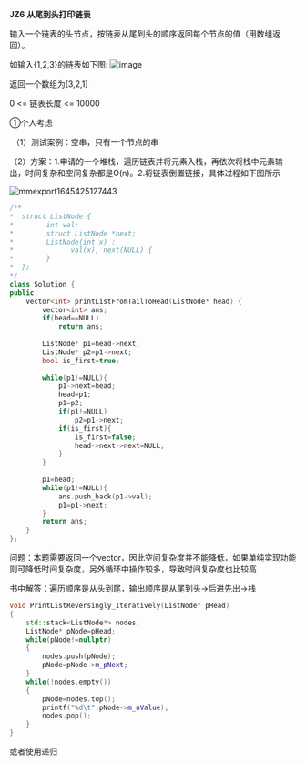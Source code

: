 **JZ6** **从尾到头打印链表**

输入一个链表的头节点，按链表从尾到头的顺序返回每个节点的值（用数组返回）。

如输入{1,2,3}的链表如下图:
![image](https://user-images.githubusercontent.com/47242566/155068237-d0b58ce9-3175-4616-974b-5030a6de9d26.png)


返回一个数组为[3,2,1]

0 <= 链表长度 <= 10000

①个人考虑

​	（1）测试案例：空串，只有一个节点的串

​	（2）方案：1.申请的一个堆栈，遍历链表并将元素入栈，再依次将栈中元素输出，时间复杂和空间复杂都是O(n)。2.将链表倒置链接，具体过程如下图所示

![mmexport1645425127443](https://user-images.githubusercontent.com/47242566/155068507-1bb2afc4-77fe-4d14-b954-f8f6a8b37f5e.jpg)

```c++
/**
*  struct ListNode {
*        int val;
*        struct ListNode *next;
*        ListNode(int x) :
*              val(x), next(NULL) {
*        }
*  };
*/
class Solution {
public:
    vector<int> printListFromTailToHead(ListNode* head) {
        vector<int> ans;
        if(head==NULL)
            return ans;
        
        ListNode* p1=head->next;
        ListNode* p2=p1->next;
    	bool is_first=true;
        
        while(p1!=NULL){
            p1->next=head;
            head=p1;
            p1=p2;
            if(p1!=NULL)
                p2=p1->next;
            if(is_first){
                is_first=false;
                head->next->next=NULL;
            }
        }
        
    	p1=head;
    	while(p1!=NULL){
            ans.push_back(p1->val);
            p1=p1->next;
        }
        return ans;
    }
};
```

问题：本题需要返回一个vector，因此空间复杂度并不能降低，如果单纯实现功能则可降低时间复杂度，另外循环中操作较多，导致时间复杂度也比较高

书中解答：遍历顺序是从头到尾，输出顺序是从尾到头→后进先出→栈
```C++
void PrintListReversingly_Iteratively(ListNode* pHead)
{
    std::stack<ListNode*> nodes;
    ListNode* pNode=pHead;
    while(pNode!=nullptr)
    {
        nodes.push(pNode);
        pNode=pNode->m_pNext;
    }
    while(!nodes.empty())
    {
        pNode=nodes.top();
        printf("%d\t".pNode->m_nValue);
        nodes.pop();
    }
}
```
或者使用递归
